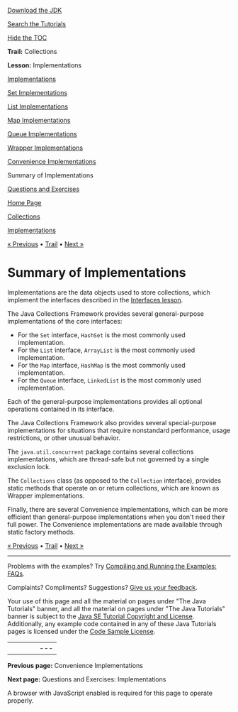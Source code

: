 [Download
the JDK](http://java.sun.com/javase/6/download.jsp)
  
[Search the
Tutorials](../../search.html)
  
[Hide the TOC](javascript:toggleLeft())

**Trail:** Collections
  
**Lesson:** Implementations

[Implementations](index.html)

[Set Implementations](set.html)

[List Implementations](list.html)

[Map Implementations](map.html)

[Queue Implementations](queue.html)

[Wrapper Implementations](wrapper.html)

[Convenience Implementations](convenience.html)

Summary of Implementations

[Questions and Exercises](QandE/questions.html)

[Home Page](../../index.html)
>
[Collections](../index.html)
>
[Implementations](index.html)

[« Previous](convenience.html) • [Trail](../TOC.html) • [Next »](QandE/questions.html)

# Summary of Implementations

Implementations are the data objects used to store collections, which
implement the interfaces described in the
[Interfaces lesson](../interfaces/index.html).

The Java Collections Framework provides several general-purpose implementations of the core interfaces:

* For the `Set` interface, `HashSet` is the most commonly used implementation.
* For the `List` interface, `ArrayList` is the most commonly used implementation.
* For the `Map` interface, `HashMap` is the most commonly used implementation.
* For the `Queue` interface, `LinkedList` is the most commonly used implementation.

Each of the general-purpose implementations provides all optional operations contained in its interface.

The Java Collections Framework also provides several special-purpose implementations for situations that require nonstandard performance, usage restrictions, or other unusual behavior.

The `java.util.concurrent` package contains several collections implementations, which are thread-safe but not governed by a single exclusion lock.

The `Collections` class (as opposed to the `Collection` interface), provides static methods that operate on or return collections, which are known as Wrapper implementations.

Finally, there are several Convenience implementations, which can be more efficient than general-purpose implementations when you don't need their full power. The Convenience implementations are made available through static factory methods.

[« Previous](convenience.html)
•
[Trail](../TOC.html)
•
[Next »](QandE/questions.html)

---

Problems with the examples? Try [Compiling and Running
the Examples: FAQs](../../information/run-examples.html).
  
Complaints? Compliments? Suggestions? [Give
us your feedback](http://download.oracle.com/javase/feedback.html).

Your use of this page and all the material on pages under "The Java Tutorials" banner,
and all the material on pages under "The Java Tutorials" banner is subject to the [Java SE Tutorial Copyright
and License](../../information/license.html).
Additionally, any example code contained in any of these Java
Tutorials pages is licensed under the
[Code
Sample License](http://developers.sun.com/license/berkeley_license.html).

|  |  |  |  |  |
| --- | --- | --- | --- | --- |
| |  |  | | --- | --- | | duke image | Oracle logo | | [About Oracle](http://www.oracle.com/us/corporate/index.html) | [Oracle Technology Network](http://www.oracle.com/technology/index.html) | [Terms of Service](https://www.samplecode.oracle.com/servlets/CompulsoryClickThrough?type=TermsOfService) | Copyright © 1995, 2011 Oracle and/or its affiliates. All rights reserved. |

**Previous page:** Convenience Implementations
  
**Next page:** Questions and Exercises: Implementations




A browser with JavaScript enabled is required for this page to operate properly.